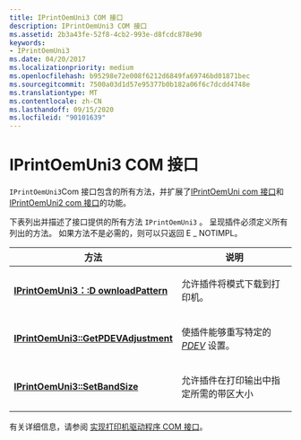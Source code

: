 ```yaml
---
title: IPrintOemUni3 COM 接口
description: IPrintOemUni3 COM 接口
ms.assetid: 2b3a43fe-52f8-4cb2-993e-d8fcdc878e90
keywords:
- IPrintOemUni3
ms.date: 04/20/2017
ms.localizationpriority: medium
ms.openlocfilehash: b95298e72e008f6212d6849fa69746bd01871bec
ms.sourcegitcommit: 7500a03d1d57e95377b0b182a06f6c7dcdd4748e
ms.translationtype: MT
ms.contentlocale: zh-CN
ms.lasthandoff: 09/15/2020
ms.locfileid: "90101639"
---
```

# <a name="iprintoemuni3-com-interface"></a>IPrintOemUni3 COM 接口





`IPrintOemUni3`Com 接口包含的所有方法，并扩展了[IPrintOemUni com 接口](iprintoemuni-com-interface.md)和[IPrintOemUni2 com 接口](iprintoemuni2-com-interface.md)的功能。

下表列出并描述了接口提供的所有方法 `IPrintOemUni3` 。 呈现插件必须定义所有列出的方法。 如果方法不是必需的，则可以只返回 E \_ NOTIMPL。

<table>
<colgroup>
<col width="50%" />
<col width="50%" />
</colgroup>
<thead>
<tr class="header">
<th>方法</th>
<th>说明</th>
</tr>
</thead>
<tbody>
<tr class="odd">
<td><p><a href="/windows-hardware/drivers/ddi/prcomoem/nf-prcomoem-iprintoemuni3-downloadpattern" data-raw-source="[&lt;strong&gt;IPrintOemUni3::DownloadPattern&lt;/strong&gt;](/windows-hardware/drivers/ddi/prcomoem/nf-prcomoem-iprintoemuni3-downloadpattern)"><strong>IPrintOemUni3：:D ownloadPattern</strong></a></p></td>
<td><p>允许插件将模式下载到打印机。</p></td>
</tr>
<tr class="even">
<td><a href="/windows-hardware/drivers/ddi/prcomoem/nf-prcomoem-iprintoemuni3-getpdevadjustment" data-raw-source="[&lt;strong&gt;IPrintOemUni3::GetPDEVAdjustment&lt;/strong&gt;](/windows-hardware/drivers/ddi/prcomoem/nf-prcomoem-iprintoemuni3-getpdevadjustment)"><strong>IPrintOemUni3::GetPDEVAdjustment</strong></a></td>
<td><p>使插件能够重写特定的 <a href="/windows-hardware/drivers/#wdkgloss-pdev" data-raw-source="&lt;em&gt;PDEV&lt;/em&gt;"><em>PDEV</em></a> 设置。</p></td>
</tr>
<tr class="odd">
<td><a href="/windows-hardware/drivers/ddi/prcomoem/nf-prcomoem-iprintoemuni3-setbandsize" data-raw-source="[&lt;strong&gt;IPrintOemUni3::SetBandSize&lt;/strong&gt;](/windows-hardware/drivers/ddi/prcomoem/nf-prcomoem-iprintoemuni3-setbandsize)"><strong>IPrintOemUni3::SetBandSize</strong></a></td>
<td><p>允许插件在打印输出中指定所需的带区大小</p></td>
</tr>
</tbody>
</table>

 

有关详细信息，请参阅 [实现打印机驱动程序 COM 接口](implementing-printer-driver-com-interfaces.md)。

